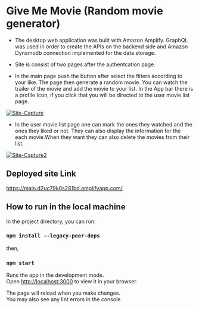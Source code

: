 # Give Me Movie (Random movie generator)

- The desktop web application was built with Amazon Amplify. GraphQL was used in order to create the APIs on the backend side and Amazon Dynamodb connection implemented for the data storage.

- Site is consist of two pages after the authentcation page.

- In the main page push the button after select the filters according to your like. The page then generate a random movie. You can watch the trailer of the movie and add the movie to your list. In the App bar there is a profile Icon, if you click that you will be directed to the user movie list page.

<a href="https://ibb.co/SPDj8pp"><img src="https://i.ibb.co/ZVRjPCC/Site-Capture.jpg" alt="Site-Capture" border="0"></a>

- In the user movie list page one can mark the ones they watched and the ones they liked or not. They can also display the information for the each movie.When they want they can also delete the movies from their list.

<a href="https://ibb.co/52qrj8y"><img src="https://i.ibb.co/R7L360m/Site-Capture2.jpg" alt="Site-Capture2" border="0"></a>

## Deployed site Link

https://main.d2uc79k0s281bd.amplifyapp.com/

## How to run in the local machine
In the project directory, you can run:

### `npm install --legacy-peer-deps`

then,

### `npm start`

Runs the app in the development mode.\
Open [http://localhost:3000](http://localhost:3000) to view it in your browser.

The page will reload when you make changes.\
You may also see any lint errors in the console.

